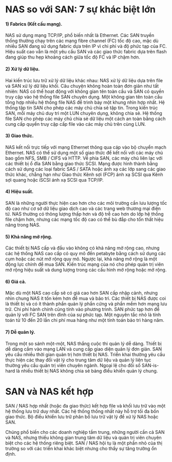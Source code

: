 # NAS so với SAN: 7 sự khác biệt lớn
#### 1) Fabrics (Kết cấu mạng). 
 NAS sử dụng mạng TCP/IP, phổ biến nhất là Ethernet. Các SAN truyền thống thường chạy trên các mạng fibre channel (FC) tốc độ cao, mặc dù nhiều SAN đang sử dụng fabric dựa trên IP vì chi phí và độ phức tạp của FC. Hiệu suất cao vẫn là một yêu cầu SAN và các giao thức fabric dựa trên flash đang giúp thu hẹp khoảng cách giữa tốc độ FC và IP chậm hơn.

#### 2) Xử lý dữ liệu.
Hai kiến trúc lưu trữ xử lý dữ liệu khác nhau: NAS xử lý dữ liệu dựa trên file và SAN xử lý dữ liệu khối. Câu chuyện không hoàn toàn đơn giản như tất nhiên: NAS có thể hoạt động với không gian tên toàn cầu và SAN có quyền truy cập vào hệ thống file SAN chuyên dụng. Một không gian tên toàn cầu tổng hợp nhiều hệ thống file NAS để trình bày một khung nhìn hợp nhất. Hệ thống tập tin SAN cho phép các máy chủ chia sẻ tập tin. Trong kiến ​​trúc SAN, mỗi máy chủ duy trì một LUN chuyên dụng, không chia sẻ. Hệ thống file SAN cho phép các máy chủ chia sẻ dữ liệu một cách an toàn bằng cách cung cấp quyền truy cập cấp file vào các máy chủ trên cùng LUN.

#### 3) Giao thức. 
NAS kết nối trực tiếp với mạng Ethernet thông qua cáp vào bộ chuyển mạch Ethernet. NAS có thể sử dụng một số giao thức để kết nối với các máy chủ bao gồm NFS, SMB / CIFS và HTTP. Về phía SAN, các máy chủ liên lạc với các thiết bị ổ đĩa SAN bằng giao thức SCSI. Mạng được hình thành bằng cách sử dụng các loại fabric SAS / SATA hoặc ánh xạ các lớp sang các giao thức khác, chẳng hạn như Giao thức Kênh sợi (FCP) ánh xạ SCSI qua Kênh sợi quang hoặc iSCSI ánh xạ SCSI qua TCP/IP.

#### 4) Hiệu suất. 
SAN là những người thực hiện cao hơn cho các môi trường cần lưu lượng tốc độ cao như cơ sở dữ liệu giao dịch cao và các trang web thương mại điện tử. NAS thường có thông lượng thấp hơn và độ trễ cao hơn do lớp hệ thống file chậm hơn, nhưng các mạng tốc độ cao có thể bù đắp cho tổn thất hiệu năng trong NAS.

#### 5) Khả năng mở rộng. 
Các thiết bị NAS cấp và đầu vào không có khả năng mở rộng cao, nhưng các hệ thống NAS cao cấp có quy mô đến petabyte bằng cách sử dụng các cụm hoặc các nút mở rộng quy mô. Ngược lại, khả năng mở rộng là một động lực chính để mua SAN. Kiến trúc mạng của nó cho phép quản trị viên mở rộng hiệu suất và dung lượng trong các cấu hình mở rộng hoặc mở rộng.

#### 6) Giá cả. 
Mặc dù một NAS cao cấp sẽ có giá cao hơn SAN cấp nhập cảnh, nhưng nhìn chung NAS ít tốn kém hơn để mua và bảo trì. Các thiết bị NAS được coi là thiết bị và có ít thành phần quản lý phần cứng và phần mềm hơn mạng lưu trữ. Chi phí hành chính cũng tính vào phương trình. SAN phức tạp hơn để quản lý với FC SAN trên đỉnh của sự phức tạp. Một nguyên tắc nhỏ là tính toán từ 10 đến 20 lần chi phí mua hàng như một tính toán bảo trì hàng năm.

#### 7) Dễ quản lý. 
Trong một so sánh một-một, NAS thắng cuộc thi quản lý dễ dàng. Thiết bị dễ dàng cắm vào mạng LAN và cung cấp giao diện quản lý đơn giản. SAN yêu cầu nhiều thời gian quản trị hơn thiết bị NAS. Triển khai thường yêu cầu thực hiện các thay đổi vật lý cho trung tâm dữ liệu và quản lý liên tục thường yêu cầu quản trị viên chuyên ngành. Ngoại lệ cho đối số SAN-is-hard là nhiều thiết bị NAS không chia sẻ bảng điều khiển quản lý chung.

# SAN và NAS kết hợp
SAN / NAS hợp nhất (hoặc đa giao thức) kết hợp file và khối lưu trữ vào một hệ thống lưu trữ duy nhất. Các hệ thống thống nhất này hỗ trợ tối đa bốn giao thức. Bộ điều khiển lưu trữ phân bổ lưu trữ vật lý để xử lý NAS hoặc SAN.

Chúng phổ biến cho các doanh nghiệp tầm trung, những người cần cả SAN và NAS, nhưng thiếu không gian trung tâm dữ liệu và quản trị viên chuyên biệt cho các hệ thống riêng biệt. SAN / NAS hội tụ là một phần nhỏ của thị trường so với các triển khai khác biệt nhưng cho thấy sự tăng trưởng ổn định.
